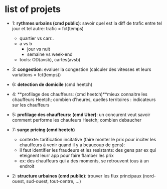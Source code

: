 # list of projets

- 1: **rythmes urbains (cmd public)**: savoir quel est la diff de trafic entre tel jour et tel autre: trafic = fct(temps)
    - quartier vs carr..
    - a vs b
        - jour vs nuit 
        - semaine vs week-end
    - tools: OD(avsb), cartes(avsb)

- 3: **congestion**: evaluer la congestion (calculer des vitesses et leurs variations = fct(temps))

- 6: **detection de domicile**  (cmd heetch) 

- 4: **profilage des chauffeurs: (cmd heetch)**mieux connaitre les chauffeurs Heetch; combien d'heures, quelles territoires : indicateurs sur les chauffeurs

- 5: **profilage des chauffeurs: (cmd Uber)**: un concurent veut savoir comment performe les chaufeurs Heetch; combien debaucher

- 7: **surge pricing (cmd heetch)**
    - contexte: tarification incitative (faire monter le prix pour inciter les chauffeurs à venir quand il y a beaucoup de gens): 
    - il faut identifier les fraudeurs et les resistants: des gens par ex qui eteignent leurr app pour faire flamber les prix
    - ex: des chauffeurs qui a des moments, se retrouvent tous à un endroit

- 2: **structure urbaines (cmd public)**: trouver les flux principaux (nord-ouest, sud-ouest, tout-centre, ...)

